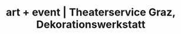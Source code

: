 ---
title: "art + event | Theaterservice Graz, Dekorationswerkstatt"
url: /graz/art-event-theaterservice-graz-dekorationswerkstatt/
shop: Großhandel
---